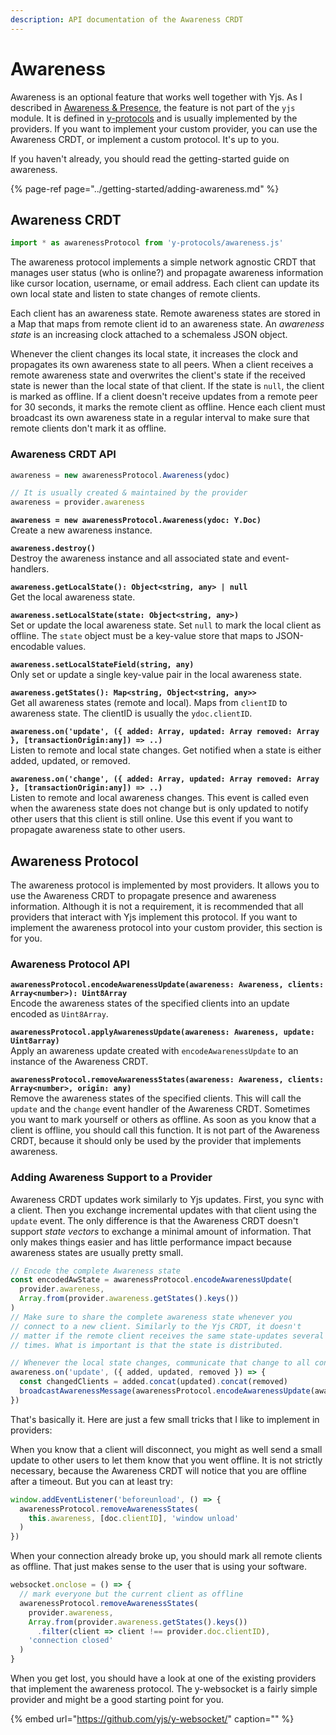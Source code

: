 ```yaml
---
description: API documentation of the Awareness CRDT
---
```


# Awareness

Awareness is an optional feature that works well together with Yjs. As I described in [Awareness & Presence](../getting-started/adding-awareness.md), the feature is not part of the `yjs` module. It is defined in [y-protocols](https://github.com/yjs/y-protocols) and is usually implemented by the providers. If you want to implement your custom provider, you can use the Awareness CRDT, or implement a custom protocol. It's up to you.

If you haven't already, you should read the getting-started guide on awareness.

{% page-ref page="../getting-started/adding-awareness.md" %}

## Awareness CRDT

```javascript
import * as awarenessProtocol from 'y-protocols/awareness.js'
```

The awareness protocol implements a simple network agnostic CRDT that manages user status \(who is online?\) and propagate awareness information like cursor location, username, or email address. Each client can update its own local state and listen to state changes of remote clients.

Each client has an awareness state. Remote awareness states are stored in a Map that maps from remote client id to an awareness state. An _awareness state_ is an increasing clock attached to a schemaless JSON object.

Whenever the client changes its local state, it increases the clock and propagates its own awareness state to all peers. When a client receives a remote awareness state and overwrites the client's state if the received state is newer than the local state of that client. If the state is `null`, the client is marked as offline. If a client doesn't receive updates from a remote peer for 30 seconds, it marks the remote client as offline. Hence each client must broadcast its own awareness state in a regular interval to make sure that remote clients don't mark it as offline.

### **Awareness CRDT API**

```javascript
awareness = new awarenessProtocol.Awareness(ydoc)

// It is usually created & maintained by the provider
awareness = provider.awareness
```

**`awareness = new awarenessProtocol.Awareness(ydoc: Y.Doc)`**  
    Create a new awareness instance.

**`awareness.destroy()`**  
    Destroy the awareness instance and all associated state and event-handlers.

**`awareness.getLocalState(): Object<string, any> | null`**  
    Get the local awareness state.

**`awareness.setLocalState(state: Object<string, any>)`**  
    Set or update the local awareness state. Set `null` to mark the local client as offline. The `state` object must be a key-value store that maps to JSON-encodable values.

**`awareness.setLocalStateField(string, any)`**  
    Only set or update a single key-value pair in the local awareness state.

**`awareness.getStates(): Map<string, Object<string, any>>`**  
    Get all awareness states \(remote and local\). Maps from `clientID` to awareness state. The clientID is usually the `ydoc.clientID`.

**`awareness.on('update', ({ added: Array, updated: Array removed: Array }, [transactionOrigin:any]) => ..)`**  
    Listen to remote and local state changes. Get notified when a state is either added, updated, or removed.

**`awareness.on('change', ({ added: Array, updated: Array removed: Array }, [transactionOrigin:any]) => ..)`**  
    Listen to remote and local awareness changes. This event is called even when the awareness state does not change but is only updated to notify other users that this client is still online. Use this event if you want to propagate awareness state to other users.

## Awareness Protocol

The awareness protocol is implemented by most providers. It allows you to use the Awareness CRDT to propagate presence and awareness information. Although it is not a requirement, it is recommended that all providers that interact with Yjs implement this protocol. If you want to implement the awareness protocol into your custom provider, this section is for you.

### Awareness Protocol API

**`awarenessProtocol.encodeAwarenessUpdate(awareness: Awareness, clients: Array<number>): Uint8Array`**  
    Encode the awareness states of the specified clients into an update encoded as `Uint8Array`.

**`awarenessProtocol.applyAwarenessUpdate(awareness: Awareness, update: Uint8array)`**  
    Apply an awareness update created with `encodeAwarenessUpdate` to an instance of the Awareness CRDT.

**`awarenessProtocol.removeAwarenessStates(awareness: Awareness, clients: Array<number>, origin: any)`**  
    Remove the awareness states of the specified clients. This will call the `update` and the `change` event handler of the Awareness CRDT. Sometimes you want to mark yourself or others as offline. As soon as you know that a client is offline, you should call this function. It is not part of the Awareness CRDT, because it should only be used by the provider that implements awareness.

### Adding Awareness Support to a Provider

Awareness CRDT updates work similarly to Yjs updates. First, you sync with a client. Then you exchange incremental updates with that client using the `update` event. The only difference is that the Awareness CRDT doesn't support _state vectors_ to exchange a minimal amount of information. That only makes things easier and has little performance impact because awareness states are usually pretty small.

```javascript
// Encode the complete Awareness state
const encodedAwState = awarenessProtocol.encodeAwarenessUpdate(
  provider.awareness,
  Array.from(provider.awareness.getStates().keys())
)
// Make sure to share the complete awareness state whenever you
// connect to a new client. Similarly to the Yjs CRDT, it doesn't
// matter if the remote client receives the same state-updates several
// times. What is important is that the state is distributed.

// Whenever the local state changes, communicate that change to all connected clients
awareness.on('update', ({ added, updated, removed }) => {
  const changedClients = added.concat(updated).concat(removed)
  broadcastAwarenessMessage(awarenessProtocol.encodeAwarenessUpdate(awareness, changedClients))
})
```

That's basically it. Here are just a few small tricks that I like to implement in providers:

When you know that a client will disconnect, you might as well send a small update to other users to let them know that you went offline. It is not strictly necessary, because the Awareness CRDT will notice that you are offline after a timeout. But you can at least try:

```javascript
window.addEventListener('beforeunload', () => {
  awarenessProtocol.removeAwarenessStates(
    this.awareness, [doc.clientID], 'window unload'
  )
})
```

When your connection already broke up, you should mark all remote clients as offline. That just makes sense to the user that is using your software.

```javascript
websocket.onclose = () => {
  // mark everyone but the current client as offline
  awarenessProtocol.removeAwarenessStates(
    provider.awareness,
    Array.from(provider.awareness.getStates().keys())
      .filter(client => client !== provider.doc.clientID),
    'connection closed'
  )
}
```

When you get lost, you should have a look at one of the existing providers that implement the awareness protocol. The y-websocket is a fairly simple provider and might be a good starting point for you.

{% embed url="https://github.com/yjs/y-websocket/" caption="" %}

